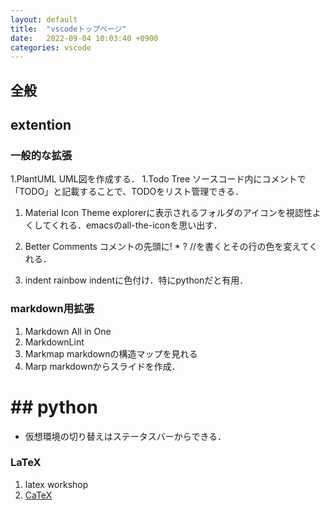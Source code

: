 ```yaml
---
layout: default
title:  "vscodeトップページ"
date:   2022-09-04 10:03:40 +0900
categories: vscode
---
```



## 全般

## extention

### 一般的な拡張

1.PlantUML
    UML図を作成する．
1.Todo Tree
    ソースコード内にコメントで「TODO」と記載することで、TODOをリスト管理できる．
1. Material Icon Theme
   explorerに表示されるフォルダのアイコンを視認性よくしてくれる．emacsのall-the-iconを思い出す．
1. Better Comments
    コメントの先頭に! * ? //を書くとその行の色を変えてくれる．

1. indent rainbow
    indentに色付け．特にpythonだと有用．
### markdown用拡張
<!-- https://ics.media/entry/18756/ -->
1. Markdown All in One
1. MarkdownLint
1. Markmap
    markdownの構造マップを見れる
1. Marp
    markdownからスライドを作成．<!--https://qiita.com/tomo_makes/items/aafae4021986553ae1d8 -->

# ## python

- 仮想環境の切り替えはステータスバーからできる．

### LaTeX

1. latex workshop
2. [CaTeX](https://konn-san.com/articles/2018-11-26-happy-latex-with-catex.html)
